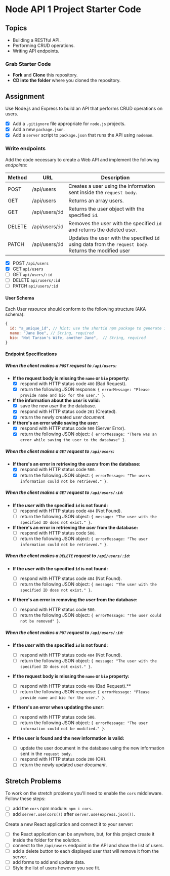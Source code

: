 # Node API 1 Project Starter Code

## Topics

- Building a RESTful API.
- Performing CRUD operations.
- Writing API endpoints.

### Grab Starter Code

- **Fork** and **Clone** this repository.
- **CD into the folder** where you cloned the repository.

## Assignment

Use Node.js and Express to build an API that performs CRUD operations on users.

- [x] Add a `.gitignore` file appropriate for `node.js` projects.
- [x] Add a new `package.json`.
- [x] Add a `server` script to `package.json` that runs the API using `nodemon`.

### Write endpoints

Add the code necessary to create a Web API and implement the following _endpoints_:

| Method | URL            | Description                                                                                            |
| ------ | -------------- | ------------------------------------------------------------------------------------------------------ |
| POST   | /api/users     | Creates a user using the information sent inside the `request body`.                                   |
| GET    | /api/users     | Returns an array users.                                                                                |
| GET    | /api/users/:id | Returns the user object with the specified `id`.                                                       |
| DELETE | /api/users/:id | Removes the user with the specified `id` and returns the deleted user.                                 |
| PATCH  | /api/users/:id | Updates the user with the specified `id` using data from the `request body`. Returns the modified user |

- [x] POST `/api/users`
- [x] GET `api/users`
- [ ] GET `api/users/:id`
- [ ] DELETE `api/users/:id`
- [ ] PATCH `api/users/:id`

#### User Schema

Each User _resource_ should conform to the following structure (AKA schema):

```js
{
  id: "a_unique_id", // hint: use the shortid npm package to generate it
  name: "Jane Doe", // String, required
  bio: "Not Tarzan's Wife, another Jane",  // String, required
}
```

#### Endpoint Specifications

##### When the client makes a `POST` request to `/api/users`:

- **If the request body is missing the `name` or `bio` property:**
  - [x] respond with HTTP status code `400` (Bad Request).
  - [x] return the following JSON response: `{ errorMessage: "Please provide name and bio for the user." }`.

- **If the information about the _user_ is valid:**
  - [x] save the new _user_ the the database.
  - [x] respond with HTTP status code `201` (Created).
  - [x] return the newly created _user document_.

- **If there's an error while saving the _user_:**
  - [x] respond with HTTP status code `500` (Server Error).
  - [x] return the following JSON object: `{ errorMessage: "There was an error while saving the user to the database" }`.

##### When the client makes a `GET` request to `/api/users`:

- **If there's an error in retrieving the _users_ from the database:**
  - [x] respond with HTTP status code `500`.
  - [x] return the following JSON object: `{ errorMessage: "The users information could not be retrieved." }`.

##### When the client makes a `GET` request to `/api/users/:id`:

- **If the _user_ with the specified `id` is not found:**
  - [ ] respond with HTTP status code `404` (Not Found).
  - [ ] return the following JSON object: `{ message: "The user with the specified ID does not exist." }`.

- **If there's an error in retrieving the _user_ from the database:**
  - [ ] respond with HTTP status code `500`.
  - [ ] return the following JSON object: `{ errorMessage: "The user information could not be retrieved." }`.

##### When the client makes a `DELETE` request to `/api/users/:id`:

- **If the _user_ with the specified `id` is not found:**

  - [ ] respond with HTTP status code `404` (Not Found).
  - [ ] return the following JSON object: `{ message: "The user with the specified ID does not exist." }`.

- **If there's an error in removing the _user_ from the database:**
  - [ ] respond with HTTP status code `500`.
  - [ ] return the following JSON object: `{ errorMessage: "The user could not be removed" }`.

##### When the client makes a `PUT` request to `/api/users/:id`:

- **If the _user_ with the specified `id` is not found:**

  - [ ] respond with HTTP status code `404` (Not Found).
  - [ ] return the following JSON object: `{ message: "The user with the specified ID does not exist." }`.

- **If the request body is missing the `name` or `bio` property:**

  - [ ] respond with HTTP status code `400` (Bad Request).**
  - [ ] return the following JSON response: `{ errorMessage: "Please provide name and bio for the user." }`.

- **If there's an error when updating the _user_:**

  - [ ] respond with HTTP status code `500`.
  - [ ] return the following JSON object: `{ errorMessage: "The user information could not be modified." }`.

- **If the user is found and the new information is valid:**

  - [ ] update the user document in the database using the new information sent in the `request body`.
  - [ ] respond with HTTP status code `200` (OK).
  - [ ] return the newly updated _user document_.

## Stretch Problems

To work on the stretch problems you'll need to enable the `cors` middleware. Follow these steps:

- [ ] add the `cors` npm module: `npm i cors`.
- [ ] add `server.use(cors())` after `server.use(express.json())`.

Create a new React application and connect it to your server:

- [ ] the React application can be anywhere, but, for this project create it inside the folder for the solution.
- [ ] connect to the `/api/users` endpoint in the API and show the list of users.
- [ ] add a delete button to each displayed user that will remove it from the server.
- [ ] add forms to add and update data.
- [ ] Style the list of users however you see fit.
